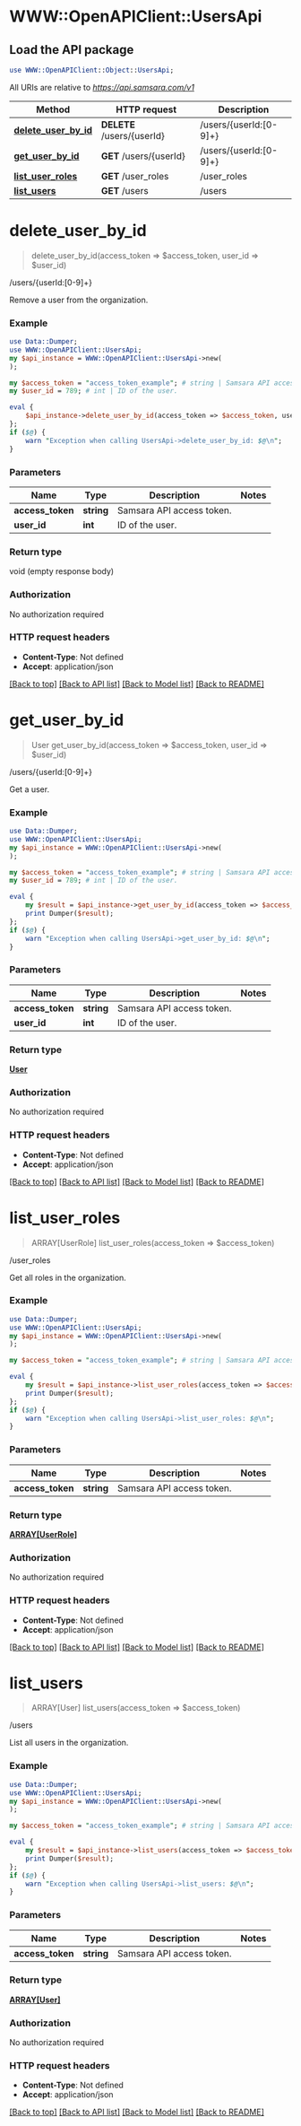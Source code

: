 # WWW::OpenAPIClient::UsersApi

## Load the API package
```perl
use WWW::OpenAPIClient::Object::UsersApi;
```

All URIs are relative to *https://api.samsara.com/v1*

Method | HTTP request | Description
------------- | ------------- | -------------
[**delete_user_by_id**](UsersApi.md#delete_user_by_id) | **DELETE** /users/{userId} | /users/{userId:[0-9]+}
[**get_user_by_id**](UsersApi.md#get_user_by_id) | **GET** /users/{userId} | /users/{userId:[0-9]+}
[**list_user_roles**](UsersApi.md#list_user_roles) | **GET** /user_roles | /user_roles
[**list_users**](UsersApi.md#list_users) | **GET** /users | /users


# **delete_user_by_id**
> delete_user_by_id(access_token => $access_token, user_id => $user_id)

/users/{userId:[0-9]+}

Remove a user from the organization.

### Example 
```perl
use Data::Dumper;
use WWW::OpenAPIClient::UsersApi;
my $api_instance = WWW::OpenAPIClient::UsersApi->new(
);

my $access_token = "access_token_example"; # string | Samsara API access token.
my $user_id = 789; # int | ID of the user.

eval { 
    $api_instance->delete_user_by_id(access_token => $access_token, user_id => $user_id);
};
if ($@) {
    warn "Exception when calling UsersApi->delete_user_by_id: $@\n";
}
```

### Parameters

Name | Type | Description  | Notes
------------- | ------------- | ------------- | -------------
 **access_token** | **string**| Samsara API access token. | 
 **user_id** | **int**| ID of the user. | 

### Return type

void (empty response body)

### Authorization

No authorization required

### HTTP request headers

 - **Content-Type**: Not defined
 - **Accept**: application/json

[[Back to top]](#) [[Back to API list]](../README.md#documentation-for-api-endpoints) [[Back to Model list]](../README.md#documentation-for-models) [[Back to README]](../README.md)

# **get_user_by_id**
> User get_user_by_id(access_token => $access_token, user_id => $user_id)

/users/{userId:[0-9]+}

Get a user.

### Example 
```perl
use Data::Dumper;
use WWW::OpenAPIClient::UsersApi;
my $api_instance = WWW::OpenAPIClient::UsersApi->new(
);

my $access_token = "access_token_example"; # string | Samsara API access token.
my $user_id = 789; # int | ID of the user.

eval { 
    my $result = $api_instance->get_user_by_id(access_token => $access_token, user_id => $user_id);
    print Dumper($result);
};
if ($@) {
    warn "Exception when calling UsersApi->get_user_by_id: $@\n";
}
```

### Parameters

Name | Type | Description  | Notes
------------- | ------------- | ------------- | -------------
 **access_token** | **string**| Samsara API access token. | 
 **user_id** | **int**| ID of the user. | 

### Return type

[**User**](User.md)

### Authorization

No authorization required

### HTTP request headers

 - **Content-Type**: Not defined
 - **Accept**: application/json

[[Back to top]](#) [[Back to API list]](../README.md#documentation-for-api-endpoints) [[Back to Model list]](../README.md#documentation-for-models) [[Back to README]](../README.md)

# **list_user_roles**
> ARRAY[UserRole] list_user_roles(access_token => $access_token)

/user_roles

Get all roles in the organization.

### Example 
```perl
use Data::Dumper;
use WWW::OpenAPIClient::UsersApi;
my $api_instance = WWW::OpenAPIClient::UsersApi->new(
);

my $access_token = "access_token_example"; # string | Samsara API access token.

eval { 
    my $result = $api_instance->list_user_roles(access_token => $access_token);
    print Dumper($result);
};
if ($@) {
    warn "Exception when calling UsersApi->list_user_roles: $@\n";
}
```

### Parameters

Name | Type | Description  | Notes
------------- | ------------- | ------------- | -------------
 **access_token** | **string**| Samsara API access token. | 

### Return type

[**ARRAY[UserRole]**](UserRole.md)

### Authorization

No authorization required

### HTTP request headers

 - **Content-Type**: Not defined
 - **Accept**: application/json

[[Back to top]](#) [[Back to API list]](../README.md#documentation-for-api-endpoints) [[Back to Model list]](../README.md#documentation-for-models) [[Back to README]](../README.md)

# **list_users**
> ARRAY[User] list_users(access_token => $access_token)

/users

List all users in the organization.

### Example 
```perl
use Data::Dumper;
use WWW::OpenAPIClient::UsersApi;
my $api_instance = WWW::OpenAPIClient::UsersApi->new(
);

my $access_token = "access_token_example"; # string | Samsara API access token.

eval { 
    my $result = $api_instance->list_users(access_token => $access_token);
    print Dumper($result);
};
if ($@) {
    warn "Exception when calling UsersApi->list_users: $@\n";
}
```

### Parameters

Name | Type | Description  | Notes
------------- | ------------- | ------------- | -------------
 **access_token** | **string**| Samsara API access token. | 

### Return type

[**ARRAY[User]**](User.md)

### Authorization

No authorization required

### HTTP request headers

 - **Content-Type**: Not defined
 - **Accept**: application/json

[[Back to top]](#) [[Back to API list]](../README.md#documentation-for-api-endpoints) [[Back to Model list]](../README.md#documentation-for-models) [[Back to README]](../README.md)

